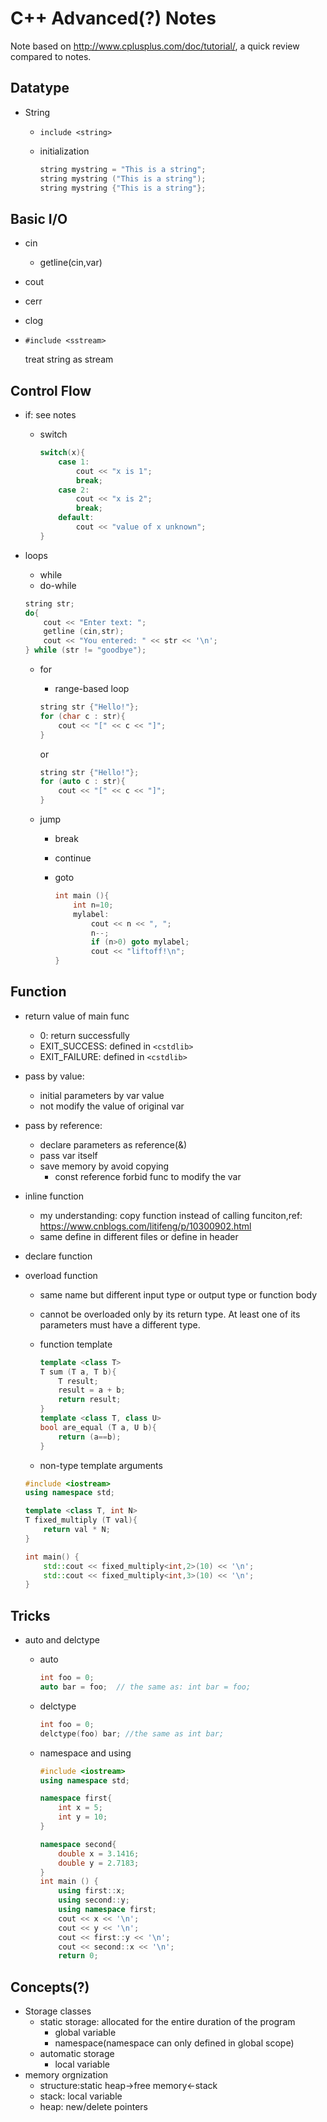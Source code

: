 # C++ Advanced(?) Notes

 Note based on <http://www.cplusplus.com/doc/tutorial/>, a quick review compared to notes.

## Datatype

- String
  - `include <string>`
  
  - initialization

    ```c++
    string mystring = "This is a string";
    string mystring ("This is a string");
    string mystring {"This is a string"};
    ```

## Basic I/O

- cin
  - getline(cin,var)
- cout
- cerr
- clog
- `#include <sstream>`

    treat string as stream

## Control Flow

- if: see notes
  - switch

    ```c++
    switch(x){
        case 1:
            cout << "x is 1";
            break;
        case 2:
            cout << "x is 2";
            break;
        default:
            cout << "value of x unknown";
    }
    ```

- loops
  - while
  - do-while

  ```c++
  string str;
  do{
      cout << "Enter text: ";
      getline (cin,str);
      cout << "You entered: " << str << '\n';
  } while (str != "goodbye");
  ```

  - for
    - range-based loop

    ```c++
    string str {"Hello!"};
    for (char c : str){
        cout << "[" << c << "]";
    }
    ```

    or

    ```c++
    string str {"Hello!"};
    for (auto c : str){
        cout << "[" << c << "]";
    }
    ```

  - jump
    - break
    - continue
    - goto

      ```c++
      int main (){
          int n=10;
          mylabel:
              cout << n << ", ";
              n--;
              if (n>0) goto mylabel;
              cout << "liftoff!\n";
      }
      ```

## Function

- return value of main func
  - 0: return successfully
  - EXIT_SUCCESS: defined in `<cstdlib>`
  - EXIT_FAILURE: defined in `<cstdlib>`
- pass by value:
  - initial parameters by var value
  - not modify the value of original var
- pass by reference:
  - declare parameters as reference(&)
  - pass var itself
  - save memory by avoid copying
    - const reference forbid func to modify the var
- inline function
  - my understanding: copy function instead of calling funciton,ref: <https://www.cnblogs.com/litifeng/p/10300902.html>
  - same define in different files or define in header
- declare function
- overload function
  - same name but different input type or output type or function body
  - cannot be overloaded only by its return type. At least one of its parameters must have a different type.
  - function template

    ```c++
    template <class T>
    T sum (T a, T b){
        T result;
        result = a + b;
        return result;
    }
    template <class T, class U>
    bool are_equal (T a, U b){
        return (a==b);
    }
    ```

  - non-type template arguments
  
  ```c++
  #include <iostream>
  using namespace std;

  template <class T, int N>
  T fixed_multiply (T val){
      return val * N;
  }

  int main() {
      std::cout << fixed_multiply<int,2>(10) << '\n';
      std::cout << fixed_multiply<int,3>(10) << '\n';
  }
  ```
   
    
   



## Tricks

- auto and delctype
  - auto

    ```c++
    int foo = 0;
    auto bar = foo;  // the same as: int bar = foo;
    ```

  - delctype
  
    ```c++
    int foo = 0;
    delctype(foo) bar; //the same as int bar;
    ```

  - namespace and using

    ```c++
    #include <iostream>
    using namespace std;

    namespace first{
        int x = 5;
        int y = 10;
    }

    namespace second{
        double x = 3.1416;
        double y = 2.7183;
    }
    int main () {
        using first::x;
        using second::y;
        using namespace first;
        cout << x << '\n';
        cout << y << '\n';
        cout << first::y << '\n';
        cout << second::x << '\n';
        return 0;
    ```

## Concepts(?)

- Storage classes
  - static storage: allocated for the entire duration of the program
    - global variable
    - namespace(namespace can only defined in global scope)
  - automatic storage
    - local variable
- memory orgnization
  - structure:static heap->free memory<-stack
  - stack: local variable
  - heap: new/delete pointers




